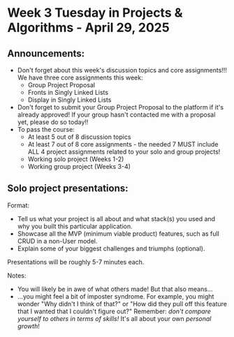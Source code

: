 # Week 3 Tuesday in Projects & Algorithms - April 29, 2025

## Announcements:
- Don't forget about this week's discussion topics and core assignments!!!  We have three core assignments this week:
    - Group Project Proposal
    - Fronts in Singly Linked Lists
    - Display in Singly Linked Lists
- Don't forget to submit your Group Project Proposal to the platform if it's already approved!  If your group hasn't contacted me with a proposal yet, please do so today!!
- To pass the course:
    - At least 5 out of 8 discussion topics
    - At least 7 out of 8 core assignments - the needed 7 MUST include ALL 4 project assignments related to your solo and group projects!
    - Working solo project (Weeks 1-2)
    - Working group project (Weeks 3-4)

## Solo project presentations:
Format:
- Tell us what your project is all about and what stack(s) you used and why you built this particular application.
- Showcase all the MVP (minimum viable product) features, such as full CRUD in a non-User model.
- Explain some of your biggest challenges and triumphs (optional).

Presentations will be roughly 5-7 minutes each.

Notes:
- You will likely be in awe of what others made!  But that also means...
- ...you might feel a bit of imposter syndrome.  For example, you might wonder "Why didn't I think of that?" or "How did they pull off this feature that I wanted that I couldn't figure out?"  Remember: *don't compare yourself to others in terms of skills!*  It's all about your own *personal growth*!

